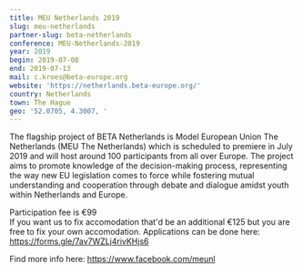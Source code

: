 ```yaml
---
title: MEU Netherlands 2019
slug: meu-netherlands
partner-slug: beta-netherlands
conference: MEU-Netherlands-2019
year: 2019
begin: 2019-07-08
end: 2019-07-13
mail: c.kroes@beta-europe.org
website: 'https://netherlands.beta-europe.org/'
country: Netherlands
town: The Hague
geo: '52.0705, 4.3007, '
---
```

  The flagship project of BETA Netherlands is Model European Union The Netherlands (MEU The Netherlands) which is scheduled to premiere in July 2019 and will host around 100 participants from all over Europe. The project aims to promote knowledge of the decision-making process, representing the way new EU legislation comes to force while fostering mutual understanding and cooperation through debate and dialogue amidst youth within Netherlands and Europe.

Participation fee is €99\
If you want us to fix accomodation that'd be an additional €125 but you are free to fix your own accomodation. Applications can be done here: <https://forms.gle/7av7WZLj4rivKHjs6>

Find more info here: <https://www.facebook.com/meunl>
